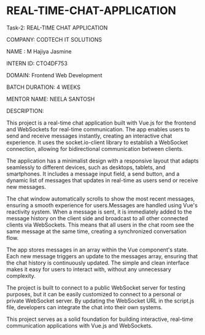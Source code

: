 # REAL-TIME-CHAT-APPLICATION

Task-2: REAL-TIME CHAT APPLICATION

COMPANY: CODTECH IT SOLUTIONS 

NAME : M Hajiya Jasmine

INTERN ID: CTO4DF753

DOMAIN: Frontend Web Development

BATCH DURATION: 4 WEEKS

MENTOR NAME: NEELA SANTOSH

DESCRIPTION: 

This project is a real-time chat application built with Vue.js for the frontend and WebSockets for real-time communication. The app enables users to send and receive messages instantly, creating an interactive chat experience. It uses the socket.io-client library to establish a WebSocket connection, allowing for bidirectional communication between clients.

The application has a minimalist design with a responsive layout that adapts seamlessly to different devices, such as desktops, tablets, and smartphones. It includes a message input field, a send button, and a dynamic list of messages that updates in real-time as users send or receive new messages.

The chat window automatically scrolls to show the most recent messages, ensuring a smooth experience for users.Messages are handled using Vue's reactivity system. When a message is sent, it is immediately added to the message history on the client side and broadcast to all other connected clients via WebSockets. This means that all users in the chat room see the same message at the same time, creating a synchronized conversation flow.

The app stores messages in an array within the Vue component's state. Each new message triggers an update to the messages array, ensuring that the chat history is continuously updated. The simple and clean interface makes it easy for users to interact with, without any unnecessary complexity.

The project is built to connect to a public WebSocket server for testing purposes, but it can be easily customized to connect to a personal or private WebSocket server. By updating the WebSocket URL in the script.js file, developers can integrate the chat into their own systems.

This project serves as a solid foundation for building interactive, real-time communication applications with Vue.js and WebSockets.
